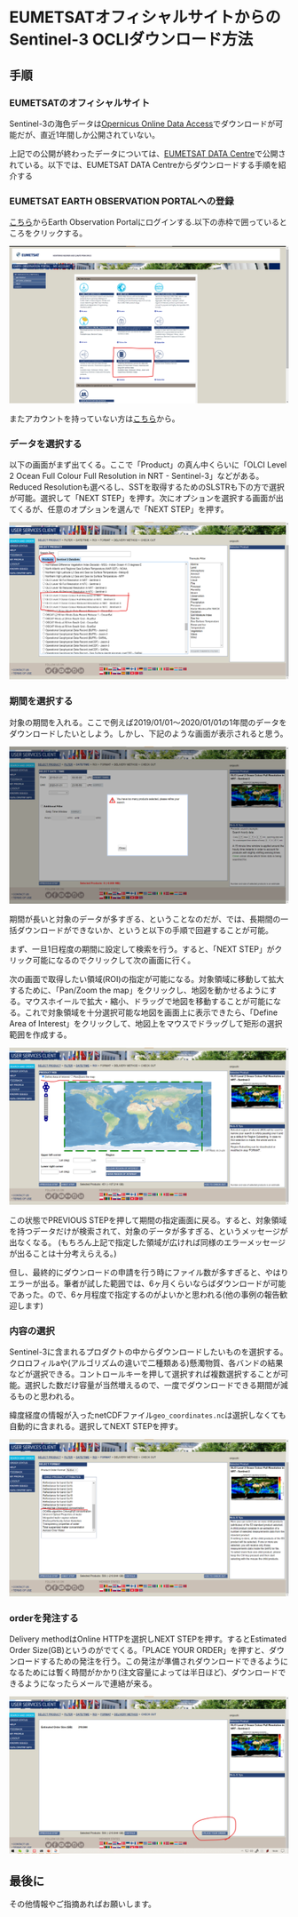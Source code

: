 # EUMETSATオフィシャルサイトからのSentinel-3 OCLIダウンロード方法

## 手順

### EUMETSATのオフィシャルサイト

Sentinel-3の海色データは[Opernicus Online Data Access](https://github.com/a9455/G-Portal.git)でダウンロードが可能だが、直近1年間しか公開されていない。

上記での公開が終わったデータについては、[EUMETSAT DATA Centre](https://github.com/a9455/G-Portal.git)で公開されている。以下では、EUMETSAT DATA Centreからダウンロードする手順を紹介する

### EUMETSAT EARTH OBSERVATION PORTALへの登録

[こちら](https://eoportal.eumetsat.int/userMgmt/protected/welcome.faces)からEarth Observation Portalにログインする.以下の赤枠で囲っているところをクリックする。

![こちら](./png/DataCentreLogin.png)

またアカウントを持っていない方は[こちら](https://eoportal.eumetsat.int/userMgmt/register.faces)から。

### データを選択する

以下の画面がまず出てくる。ここで「Product」の真ん中くらいに「OLCI Level 2 Ocean Full Colour Full Resolution in NRT - Sentinel-3」などがある。Reduced Resolutionも選べるし、SSTを取得するためのSLSTRも下の方で選択が可能。選択して「NEXT STEP」を押す。次にオプションを選択する画面が出てくるが、任意のオプションを選んで「NEXT STEP」を押す。

![こちら](./png/selectProduct.png)

### 期間を選択する

対象の期間を入れる。ここで例えば2019/01/01～2020/01/01の1年間のデータをダウンロードしたいとしよう。しかし、下記のような画面が表示されると思う。

![こちら](./png/selectDate.png)

期間が長いと対象のデータが多すぎる、ということなのだが、では、長期間の一括ダウンロードができないか、というと以下の手順で回避することが可能。

まず、一旦1日程度の期間に設定して検索を行う。すると、「NEXT STEP」がクリック可能になるのでクリックして次の画面に行く。

次の画面で取得したい領域(ROI)の指定が可能になる。対象領域に移動して拡大するために、「Pan/Zoom the map」をクリックし、地図を動かせるようにする。マウスホイールで拡大・縮小、ドラッグで地図を移動することが可能になる。これで対象領域を十分選択可能な地図を画面上に表示できたら、「Define Area of Interest」をクリックして、地図上をマウスでドラッグして矩形の選択範囲を作成する。

![こちら](./png/productROI.png)

この状態でPREVIOUS STEPを押して期間の指定画面に戻る。すると、対象領域を持つデータだけが検索されて、対象のデータが多すぎる、というメッセージが出なくなる。
(もちろん上記で指定した領域が広ければ同様のエラーメッセージが出ることは十分考えらえる。)

但し、最終的にダウンロードの申請を行う時にファイル数が多すぎると、やはりエラーが出る。筆者が試した範囲では、6ヶ月くらいならばダウンロードが可能であった。ので、6ヶ月程度で指定するのがよいかと思われる(他の事例の報告歓迎します)

### 内容の選択

Sentinel-3に含まれるプロダクトの中からダウンロードしたいものを選択する。
クロロフィルaや(アルゴリズムの違いで二種類ある)懸濁物質、各バンドの結果などが選択できる。コントロールキーを押して選択すれば複数選択することが可能。選択した数だけ容量が当然増えるので、一度でダウンロードできる期間が減るものと思われる。

緯度経度の情報が入ったnetCDFファイル`geo_coordinates.nc`は選択しなくても自動的に含まれる。選択してNEXT STEPを押す。

![こちら](./png/selectFormat.png)

### orderを発注する

Delivery methodはOnline HTTPを選択しNEXT STEPを押す。するとEstimated Order Size(GB)というのがでてくる。「PLACE YOUR ORDER」を押すと、ダウンロードするための発注を行う。この発注が準備されダウンロードできるようになるためには暫く時間がかかり(注文容量によっては半日ほど)、ダウンロードできるようになったらメールで連絡が来る。

![こちら](./png/placeYourOrder.png)


## 最後に

その他情報やご指摘あればお願いします。


